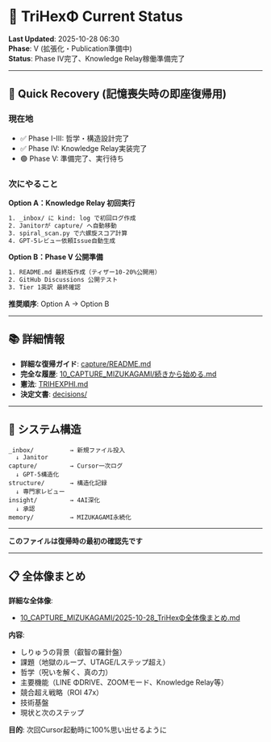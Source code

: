 # 📍 TriHexΦ Current Status

**Last Updated**: 2025-10-28 06:30  
**Phase**: V (拡張化・Publication準備中)  
**Status**: Phase IV完了、Knowledge Relay稼働準備完了

---

## 🎯 Quick Recovery (記憶喪失時の即座復帰用)

### 現在地
- ✅ Phase I-III: 哲学・構造設計完了
- ✅ Phase IV: Knowledge Relay実装完了
- 🟢 Phase V: 準備完了、実行待ち

### 次にやること

**Option A：Knowledge Relay 初回実行**
```bash
1. _inbox/ に kind: log で初回ログ作成
2. Janitorが capture/ へ自動移動
3. spiral_scan.py で六螺旋スコア計算
4. GPT-5レビュー依頼Issue自動生成
```

**Option B：Phase V 公開準備**
```bash
1. README.md 最終版作成（ティザー10-20%公開用）
2. GitHub Discussions 公開テスト
3. Tier 1英訳 最終確認
```

**推奨順序**: Option A → Option B

---

## 📚 詳細情報

- **詳細な復帰ガイド**: [capture/README.md](capture/README.md)
- **完全な履歴**: [10_CAPTURE_MIZUKAGAMI/続きから始める.md](10_CAPTURE_MIZUKAGAMI/続きから始める.md)
- **憲法**: [TRIHEXPHI.md](TRIHEXPHI.md)
- **決定文書**: [decisions/](decisions/)

---

## 🔧 システム構造

```
_inbox/          → 新規ファイル投入
  ↓ Janitor
capture/         → Cursor一次ログ
  ↓ GPT-5構造化
structure/       → 構造化記録
  ↓ 専門家レビュー
insight/         → 4AI深化
  ↓ 承認
memory/          → MIZUKAGAMI永続化
```

---

**このファイルは復帰時の最初の確認先です**

---

## 📋 全体像まとめ

**詳細な全体像**:
- [10_CAPTURE_MIZUKAGAMI/2025-10-28_TriHexΦ全体像まとめ.md](10_CAPTURE_MIZUKAGAMI/2025-10-28_TriHexΦ全体像まとめ.md)

**内容**:
- しりゅうの背景（叡智の羅針盤）
- 課題（地獄のループ、UTAGE/Lステップ超え）
- 哲学（呪いを解く、真の力）
- 主要機能（LINE ΦDRIVE、ZOOMモード、Knowledge Relay等）
- 競合超え戦略（ROI 47x）
- 技術基盤
- 現状と次のステップ

**目的**: 次回Cursor起動時に100%思い出せるように


